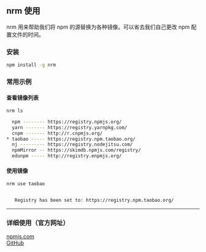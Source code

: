 ## nrm 使用

nrm 用来帮助我们将 npm 的源替换为各种镜像。可以省去我们自己更改 npm 配置文件的时间。

### 安装

```bash
npm install -g nrm
```

### 常用示例

#### 查看镜像列表

```bash
nrm ls

  npm -------- https://registry.npmjs.org/
  yarn ------- https://registry.yarnpkg.com/
  cnpm ------- http://r.cnpmjs.org/
* taobao ----- https://registry.npm.taobao.org/
  nj --------- https://registry.nodejitsu.com/
  npmMirror -- https://skimdb.npmjs.com/registry/
  edunpm ----- http://registry.enpmjs.org/
```

#### 使用镜像

```bash
nrm use taobao


   Registry has been set to: https://registry.npm.taobao.org/
```

---

### 详细使用（官方网址）

[npmjs.com](https://www.npmjs.com/package/nrm)  
[GitHub](https://github.com/Pana/nrm)
